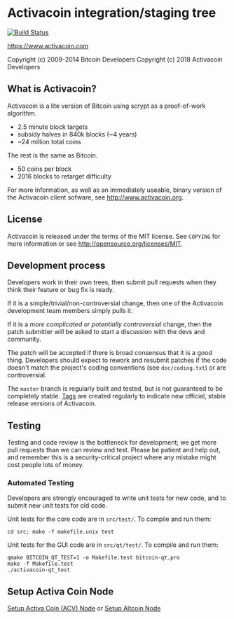 Activacoin integration/staging tree
================================

[![Build Status](https://travis-ci.org/bitcoin/bitcoin.svg?branch=master)](https://travis-ci.org/bitcoin/bitcoin)

https://www.activacoin.com

Copyright (c) 2009-2014 Bitcoin Developers
Copyright (c) 2018 Activacoin Developers

What is Activacoin?
----------------

Activacoin is a lite version of Bitcoin using scrypt as a proof-of-work algorithm.
 - 2.5 minute block targets
 - subsidy halves in 840k blocks (~4 years)
 - ~24 million total coins

The rest is the same as Bitcoin.
 - 50 coins per block
 - 2016 blocks to retarget difficulty

For more information, as well as an immediately useable, binary version of
the Activacoin client sofware, see http://www.activacoin.org.

License
-------

Activacoin is released under the terms of the MIT license. See `COPYING` for more
information or see http://opensource.org/licenses/MIT.

Development process
-------------------

Developers work in their own trees, then submit pull requests when they think
their feature or bug fix is ready.

If it is a simple/trivial/non-controversial change, then one of the Activacoin
development team members simply pulls it.

If it is a *more complicated or potentially controversial* change, then the patch
submitter will be asked to start a discussion with the devs and community.

The patch will be accepted if there is broad consensus that it is a good thing.
Developers should expect to rework and resubmit patches if the code doesn't
match the project's coding conventions (see `doc/coding.txt`) or are
controversial.

The `master` branch is regularly built and tested, but is not guaranteed to be
completely stable. [Tags](https://github.com/activacoin-project/activacoin/tags) are created
regularly to indicate new official, stable release versions of Activacoin.

Testing
-------

Testing and code review is the bottleneck for development; we get more pull
requests than we can review and test. Please be patient and help out, and
remember this is a security-critical project where any mistake might cost people
lots of money.

### Automated Testing

Developers are strongly encouraged to write unit tests for new code, and to
submit new unit tests for old code.

Unit tests for the core code are in `src/test/`. To compile and run them:

    cd src; make -f makefile.unix test

Unit tests for the GUI code are in `src/qt/test/`. To compile and run them:

    qmake BITCOIN_QT_TEST=1 -o Makefile.test bitcoin-qt.pro
    make -f Makefile.test
    ./activacoin-qt_test

Setup Activa Coin Node
----------------------

[Setup Activa Coin (ACV) Node](https://github.com/aanwhs/aanwhs.github.io/wiki/Setup-Activa-Coin-(ACV)-Node) or [Setup Altcoin Node](https://github.com/aanwhs/aanwhs.github.io/wiki/Setup-Altcoin-Node#others)
